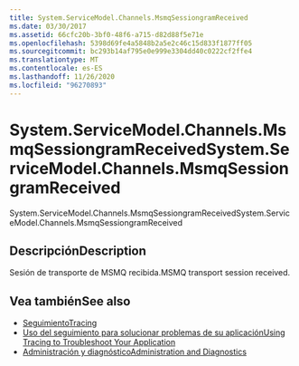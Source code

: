 ```yaml
---
title: System.ServiceModel.Channels.MsmqSessiongramReceived
ms.date: 03/30/2017
ms.assetid: 66cfc20b-3bf0-48f6-a715-d82d88f5e71e
ms.openlocfilehash: 5398d69fe4a5848b2a5e2c46c15d833f1877ff05
ms.sourcegitcommit: bc293b14af795e0e999e3304dd40c0222cf2ffe4
ms.translationtype: MT
ms.contentlocale: es-ES
ms.lasthandoff: 11/26/2020
ms.locfileid: "96270893"
---
```

# <a name="systemservicemodelchannelsmsmqsessiongramreceived"></a><span data-ttu-id="2dc64-102">System.ServiceModel.Channels.MsmqSessiongramReceived</span><span class="sxs-lookup"><span data-stu-id="2dc64-102">System.ServiceModel.Channels.MsmqSessiongramReceived</span></span>

<span data-ttu-id="2dc64-103">System.ServiceModel.Channels.MsmqSessiongramReceived</span><span class="sxs-lookup"><span data-stu-id="2dc64-103">System.ServiceModel.Channels.MsmqSessiongramReceived</span></span>  
  
## <a name="description"></a><span data-ttu-id="2dc64-104">Descripción</span><span class="sxs-lookup"><span data-stu-id="2dc64-104">Description</span></span>  

 <span data-ttu-id="2dc64-105">Sesión de transporte de MSMQ recibida.</span><span class="sxs-lookup"><span data-stu-id="2dc64-105">MSMQ transport session received.</span></span>  
  
## <a name="see-also"></a><span data-ttu-id="2dc64-106">Vea también</span><span class="sxs-lookup"><span data-stu-id="2dc64-106">See also</span></span>

- [<span data-ttu-id="2dc64-107">Seguimiento</span><span class="sxs-lookup"><span data-stu-id="2dc64-107">Tracing</span></span>](index.md)
- [<span data-ttu-id="2dc64-108">Uso del seguimiento para solucionar problemas de su aplicación</span><span class="sxs-lookup"><span data-stu-id="2dc64-108">Using Tracing to Troubleshoot Your Application</span></span>](using-tracing-to-troubleshoot-your-application.md)
- [<span data-ttu-id="2dc64-109">Administración y diagnóstico</span><span class="sxs-lookup"><span data-stu-id="2dc64-109">Administration and Diagnostics</span></span>](../index.md)
